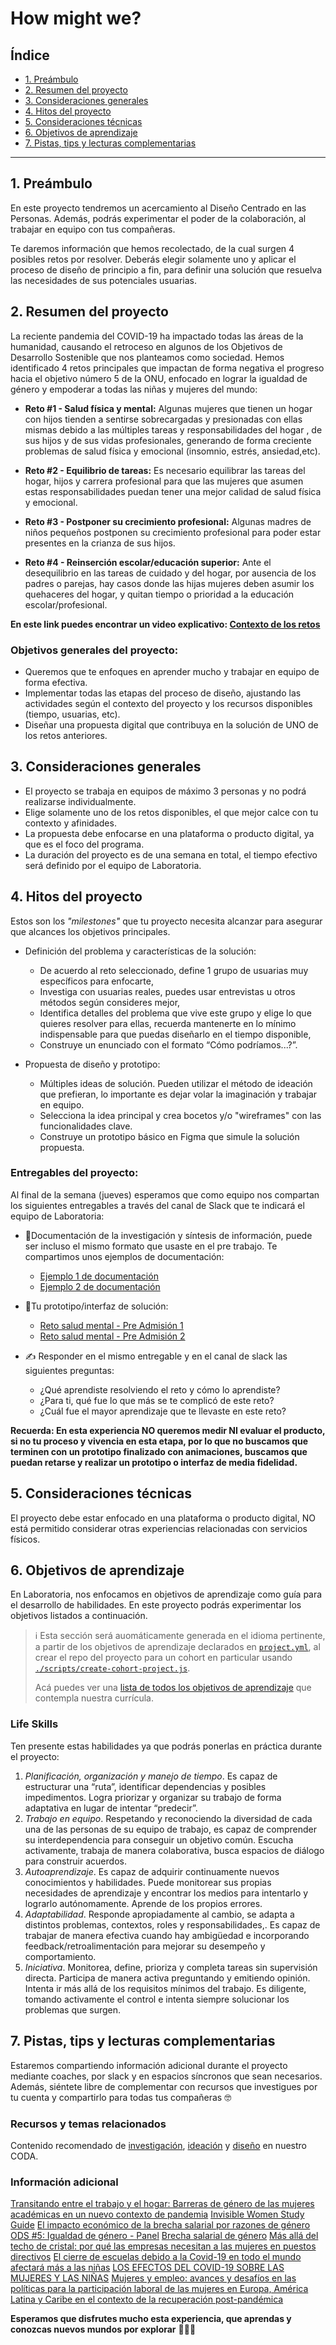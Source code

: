 # How might we?

## Índice

- [1. Preámbulo](#1-preámbulo)
- [2. Resumen del proyecto](#2-resumen-del-proyecto)
- [3. Consideraciones generales](#3-consideraciones-generales)
- [4. Hitos del proyecto](#4-hitos-del-proyecto)
- [5. Consideraciones técnicas](#5-consideraciones-tecnicas)
- [6. Objetivos de aprendizaje](#6-objetivos-de-aprendizaje)
- [7. Pistas, tips y lecturas complementarias](#7-pistas-tips-y-lecturas-complementarias)

---

## 1. Preámbulo

En este proyecto tendremos un acercamiento al Diseño Centrado en las Personas.
Además, podrás experimentar el poder de la colaboración, al trabajar en equipo
con tus compañeras.

Te daremos información que hemos recolectado, de la cual surgen 4 posibles retos
por resolver. Deberás elegir solamente uno y aplicar el proceso de diseño de
principio a fin, para definir una solución que resuelva las necesidades de sus
potenciales usuarias.

## 2. Resumen del proyecto

La reciente pandemia del COVID-19 ha impactado todas las áreas de la humanidad,
causando el retroceso en algunos de los Objetivos de Desarrollo Sostenible que nos
planteamos como sociedad. Hemos identificado 4 retos principales que impactan de
forma negativa el progreso hacia el objetivo número 5 de la ONU, enfocado en lograr
la igualdad de género y empoderar a todas las niñas y mujeres del mundo:

- **Reto #1 - Salud física y mental:** Algunas mujeres que tienen un hogar con hijos
tienden a sentirse sobrecargadas y presionadas con ellas mismas debido a las múltiples
tareas y responsabilidades del hogar , de sus hijos y de sus vidas profesionales,
generando de forma creciente problemas de salud física y emocional (insomnio, estrés,
ansiedad,etc).

- **Reto #2 - Equilibrio de tareas:** Es necesario equilibrar las tareas del hogar,
hijos y carrera profesional para que las mujeres que asumen estas responsabilidades
puedan tener una mejor calidad de salud física y emocional.

- **Reto #3 - Postponer su crecimiento profesional:** Algunas madres de niños pequeños
postponen su crecimiento profesional para poder estar presentes en la crianza de
sus hijos.

- **Reto #4 - Reinserción escolar/educación superior:** Ante el desequilibrio
en las tareas de cuidado y del hogar, por ausencia de los padres o parejas, hay
casos donde las hijas mujeres deben asumir los quehaceres del hogar, y quitan
tiempo o prioridad a la educación escolar/profesional.

**En este link puedes encontrar un video explicativo: [Contexto de los retos](https://drive.google.com/file/d/1wVG7u0XPJWeTmGAx9Bnv8SxK0E3jHP1z/view?usp=drive_link)**

### Objetivos generales del proyecto:

- Queremos que te enfoques en aprender mucho y trabajar en equipo de forma efectiva.
- Implementar todas las etapas del proceso de diseño, ajustando las actividades
según el contexto del proyecto y los recursos disponibles (tiempo, usuarias, etc).
- Diseñar una propuesta digital que contribuya en la solución de UNO de los retos
anteriores.

## 3. Consideraciones generales

- El proyecto se trabaja en equipos de máximo 3 personas y no podrá realizarse
individualmente.
- Elige solamente uno de los retos disponibles, el que mejor calce con tu contexto
y afinidades.
- La propuesta debe enfocarse en una plataforma o producto digital, ya que es el
foco del programa.
- La duración del proyecto es de una semana en total, el tiempo efectivo será
definido por el equipo de Laboratoria.

## 4. Hitos del proyecto

Estos son los *"milestones"* que tu proyecto necesita alcanzar para asegurar
que alcances los objetivos principales.

- Definición del problema y características de la solución:

  * De acuerdo al reto seleccionado, define 1 grupo de usuarias muy específicos
  para enfocarte,
  * Investiga con usuarias reales, puedes usar entrevistas u otros métodos según
  consideres mejor,
  * Identifica detalles del problema que vive este grupo y elige lo que quieres resolver
  para ellas, recuerda mantenerte en lo mínimo indispensable para que puedas diseñarlo
  en el tiempo disponible,
  * Construye un enunciado con el formato “Cómo podríamos...?”.

- Propuesta de diseño y prototipo:

  * Múltiples ideas de solución. Pueden utilizar el método de ideación que prefieran,
  lo importante es dejar volar la imaginación y trabajar en equipo.
  * Selecciona la idea principal y crea bocetos y/o "wireframes" con las funcionalidades
  clave.
  * Construye un prototipo básico en Figma que simule la solución propuesta.

### Entregables del proyecto:

Al final de la semana (jueves) esperamos que como equipo nos compartan los siguientes
entregables a través del canal de Slack que te indicará el equipo de Laboratoria:

- 📗Documentación de la investigación y síntesis de información, puede ser
incluso el mismo formato que usaste en el pre trabajo. Te compartimos unos
ejemplos de documentación:

  * [Ejemplo 1 de documentación](https://www.figma.com/file/D59ZwRl1z4XDlnaZFuDKsS/Research-documentaci%C3%B3n?node-id=0%3A1&t=6UtdtkRGd0yGo5ve-0)
  * [Ejemplo 2 de documentación](https://docs.google.com/presentation/d/1mbRxMZIoVEhoJBNz1Cu5dG_MrDIVjV_k-t82J1ZGKvE/edit?usp=sharing)
  
- 🛴Tu prototipo/interfaz de solución:

  * [Reto salud mental - Pre Admisión 1](https://www.figma.com/file/sjjtK1eJCJ3QHrHvKEHidG/Prototipo?node-id=0%3A1&t=mDTSCgshDRF5PWH7-0)
  * [Reto salud mental - Pre Admisión 2](https://www.figma.com/file/sjjtK1eJCJ3QHrHvKEHidG/Prototipo?node-id=6%3A17&t=l8YzaLSuINZCvQs0-0)

- ✍️ Responder en el mismo entregable y en el canal de slack las siguientes
preguntas:

  * ¿Qué aprendiste resolviendo el reto y cómo lo aprendiste?
  * ¿Para ti, qué fue lo que más se te complicó de este reto?
  * ¿Cuál fue el mayor aprendizaje que te llevaste en este reto?

**Recuerda: En esta experiencia NO queremos medir NI evaluar el producto, si no tu
proceso y vivencia en esta etapa, por lo que no buscamos que terminen con un prototipo
finalizado con animaciones, buscamos que puedan retarse y realizar un prototipo o
interfaz de media fidelidad.**

## 5. Consideraciones técnicas

El proyecto debe estar enfocado en una plataforma o producto digital, NO está
permitido considerar otras experiencias relacionadas con servicios físicos.

## 6. Objetivos de aprendizaje

En Laboratoria, nos enfocamos en objetivos de aprendizaje como guía para el
desarrollo de habilidades. En este proyecto podrás experimentar los objetivos
listados a continuación.

> ℹ️ Esta sección será auomáticamente generada en el idioma pertinente, a partir
> de los objetivos de aprendizaje declarados en [`project.yml`](./project.yml),
> al crear el repo del proyecto para un cohort en particular usando
> [`./scripts/create-cohort-project.js`](../../scripts#create-cohort-project-coaches).
>
> Acá puedes ver una [lista de todos los objetivos de aprendizaje](../../learning-objectives/data.yml)
> que contempla nuestra currícula.

### Life Skills

Ten presente estas habilidades ya que podrás ponerlas en práctica durante el proyecto:

1. *Planificación, organización y manejo de tiempo*. Es capaz de estructurar
  una “ruta”, identificar dependencias y posibles impedimentos. Logra
  priorizar y organizar su trabajo de forma adaptativa en lugar de intentar “predecir”.
2. *Trabajo en equipo*. Respetando y reconociendo la diversidad de cada una de
  las personas de su equipo de trabajo, es capaz de comprender su
  interdependencia para conseguir un objetivo común. Escucha activamente,
  trabaja de manera colaborativa, busca espacios de diálogo para construir acuerdos.
3. *Autoaprendizaje*. Es capaz de adquirir continuamente nuevos conocimientos
  y habilidades. Puede monitorear sus propias necesidades de aprendizaje y
  encontrar los medios para intentarlo y lograrlo autónomamente. Aprende de los
  propios errores.
4. *Adaptabilidad*. Responde apropiadamente al cambio, se adapta a distintos
  problemas, contextos, roles y responsabilidades,. Es capaz de trabajar de
  manera efectiva cuando hay ambigüedad e incorporando
  feedback/retroalimentación para mejorar su desempeño y comportamiento.
5. *Iniciativa*. Monitorea, define, prioriza y completa tareas sin supervisión
  directa. Participa de manera activa preguntando y emitiendo opinión. Intenta
  ir más allá de los requisitos mínimos del trabajo. Es diligente, tomando
  activamente el control e intenta siempre solucionar los problemas que surgen.

## 7. Pistas, tips y lecturas complementarias

Estaremos compartiendo información adicional durante el proyecto mediante
coaches, por slack y en espacios síncronos que sean necesarios. Además,
siéntete libre de complementar con recursos que investigues por tu
cuenta y compartirlo para todas tus compañeras 🤓

### Recursos y temas relacionados

Contenido recomendado de [investigación](https://coda.io/d/Bootcamp-UX-Contenido_dqkqk2rV9Z2/Investigacion_suHhF),
[ideación](https://coda.io/d/Bootcamp-UX-Contenido_dqkqk2rV9Z2/Ideacion_sumh5)
y [diseño](https://coda.io/d/Bootcamp-UX-Contenido_dqkqk2rV9Z2/Prototipado_suXAI#_lusmx)
en nuestro CODA.

### Información adicional

[Transitando entre el trabajo y el hogar: Barreras de género de las mujeres académicas
en un nuevo contexto de pandemia](https://tesis.pucp.edu.pe/repositorio/handle/20.500.12404/23535)
[Invisible Women Study Guide](https://rednaranja.com.ve/wp-content/uploads/2022/04/Invisible-Women-Study-Guide-FULL.pdf)
[El impacto económico de la brecha salarial por razones de género](https://www.defensoria.gob.pe/deunavezportodas/wp-content/uploads/2019/11/Brecha-salarial-por-razones-de-genero-2019-DP.pdf)
[ODS #5: Igualdad de género - Panel](https://www.youtube.com/watch?v=KmMj65ZS-KA)
[Brecha salarial de género](https://imco.org.mx/wp-content/uploads/2022/11/Brecha-salarial-de-genero_estudio.pdf)
[Más allá del techo de cristal: por qué las empresas necesitan a las mujeres en puestos
directivos](https://ilo.org/infostories/es-ES/Stories/Employment/beyond-the-glass-ceiling#introduction)
[El cierre de escuelas debido a la Covid-19 en todo el mundo afectará más a las niñas](https://es.unesco.org/news/cierre-escuelas-debido-covid-19-todo-mundo-afectara-mas-ninas)
[LOS EFECTOS DEL COVID-19 SOBRE LAS MUJERES Y LAS NIÑAS](https://interactive.unwomen.org/multimedia/explainer/covid19/es/index.html)
[Mujeres y empleo: avances y desafíos en las políticas para la participación
laboral de las mujeres en Europa, América Latina y Caribe en el contexto de
la recuperación post-pandémica](https://eurosocial.eu/wp-content/uploads/2022/06/PS_EULAC_Policy-Brief-mujeres-empleo-ES.pdf)

**Esperamos que disfrutes mucho esta experiencia, que aprendas y conozcas nuevos
mundos por explorar** 💪🏽💛
